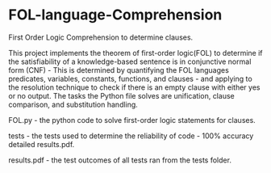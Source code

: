 # FOL-language-Comprehension
First Order Logic Comprehension to determine clauses.


This project implements the theorem of first-order logic(FOL) to determine if the satisfiability of a knowledge-based sentence is in conjunctive normal form (CNF) - This is determined by quantifying the FOL languages predicates, variables, constants, functions, and clauses - and applying to the resolution technique to check if there is an empty clause with either yes or no output. The tasks the Python file solves are unification, clause comparison, and substitution handling. 

FOL.py - the python code to solve first-order logic statements for clauses. 

tests - the tests used to determine the reliability of code - 100% accuracy detailed results.pdf.

results.pdf - the test outcomes of all tests ran from the tests folder. 


